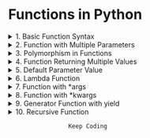 # Functions in Python

<details>
<summary>1. Basic Function Syntax
</summary>
Problem: Write a function to calculate and return the square of a number. 
</details>

<details>
<summary>2. Function with Multiple Parameters
</summary>
Problem: Create a function that takes two numbers as parameters and returns their sum.
</details>

<details>
<summary>3. Polymorphism in Functions
</summary>
Problem: Write a function multiply that multiplies two numbers, but can also accept and multiply strings.
</details>

<details>
<summary>4. Function Returning Multiple Values
</summary>
Problem: Create a function that returns both the area and circumference of a circle given its radius.
</details>

<details>
<summary>5. Default Parameter Value
</summary>
Problem: Write a function that greets a user. If no name is provided, it should greet with a default name.
</details>

<details>
<summary>6. Lambda Function
</summary>
Problem: Create a lambda function to compute the cube of a number.
</details>

<details>
<summary>7. Function with *args
</summary>
Problem: Write a function that takes variable number of arguments and returns their sum.
</details>

<details>
<summary>8. Function with *kwargs
</summary>
Problem: Create a function that accepts any number of keyword arguments and points them in the format key: value.
</details>

<details>
<summary>9. Generator Function with yield 
</summary>
Problem: Write a generator function that yields even numbers up to a specified limit.
</details>

<details>
<summary>10. Recursive Function
</summary>
Problem: Create a recursive function to calculate the factorial of a number.
</details>

```python
                 Keep Coding
 ```